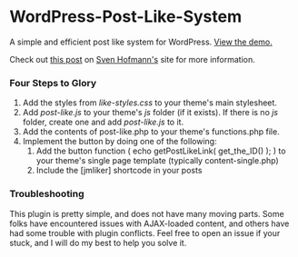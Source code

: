 WordPress-Post-Like-System
==========================

A simple and efficient post like system for WordPress. <a href="http://jonmasterson.com/post-like-demo/" target="_blank">View the demo.</a> 

Check out <a href="http://hofmannsven.com/2013/laboratory/wordpress-post-like-system/" target="_blank">this post</a> on <a href="https://twitter.com/hofmannsven" target="_blank">Sven Hofmann's</a> site for more information.

<h3>Four Steps to Glory</h3>
<ol>
  <li>Add the styles from <em>like-styles.css</em> to your theme's main stylesheet.</li>
  <li>Add <em>post-like.js</em> to your theme's <em>js</em> folder (if it exists). If there is no <em>js</em> folder, create one and add <em>post-like.js</em> to it.</li>
  <li>Add the contents of post-like.php to your theme's functions.php file.</li>
  <li>Implement the button by doing one of the following:
    <ol>
      <li>Add the button function ( echo getPostLikeLink( get_the_ID() ); ) to your theme's single page template (typically content-single.php)</li>
      <li>Include the [jmliker] shortcode in your posts</li>
    </ol>
  </li>
</ol>

<h3>Troubleshooting</h3>
This plugin is pretty simple, and does not have many moving parts. Some folks have encountered issues with AJAX-loaded content, and others have had some trouble with plugin conflicts. Feel free to open an issue if your stuck, and I will do my best to help you solve it.
